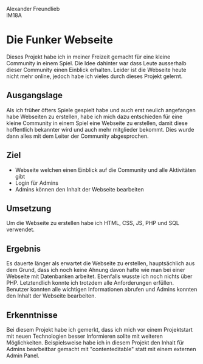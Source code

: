 Alexander Freundlieb<br>
IM18A


# Die Funker Webseite

Dieses Projekt habe ich in meiner Freizeit gemacht für eine kleine Community in einem Spiel. Die Idee dahinter war dass Leute ausserhalb dieser Community einen Einblick erhalten. Leider ist die Webseite heute nicht mehr online, jedoch habe ich vieles durch dieses Projekt gelernt.

## Ausgangslage

Als ich früher öfters Spiele gespielt habe und auch erst neulich angefangen habe Webseiten zu erstellen, habe ich mich dazu entschieden für eine kleine Community in einem Spiel eine Webseite zu erstellen, damit diese hoffentlich bekannter wird und auch mehr mitglieder bekommt. Dies wurde dann alles mit dem Leiter der Community abgesprochen.

## Ziel

* Webseite welchen einen Einblick auf die Community und alle Aktivitäten gibt
* Login für Admins
* Admins können den Inhalt der Webseite bearbeiten

## Umsetzung

Um die Webseite zu erstellen habe ich HTML, CSS, JS, PHP und SQL verwendet.

## Ergebnis

Es dauerte länger als erwartet die Webseite zu erstellen, hauptsächlich aus dem Grund, dass ich noch keine Ahnung davon hatte wie man bei einer Webseite mit Datenbanken arbeitet. Ebenfalls wusste ich noch nichts über PHP. Letztendlich konnte ich trotzdem alle Anforderungen erfüllen. Benutzer konnten alle wichtigen Informationen abrufen und Admins konnten den Inhalt der Webseite bearbeiten.

## Erkenntnisse

Bei diesem Projekt habe ich gemerkt, dass ich mich vor einem Projektstart mit neuen Technologien besser Informieren sollte mit weiteren Möglichkeiten. Beispielsweise habe ich in diesem Projekt den Inhalt für Admins bearbeitbar gemacht mit "contenteditable" statt mit einem externen Admin Panel.
